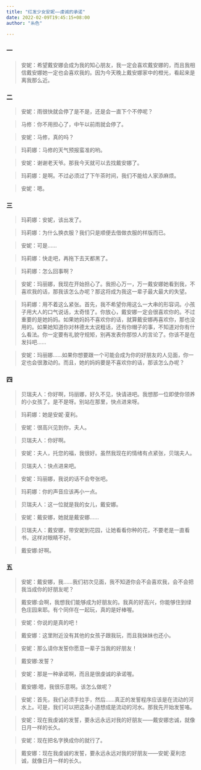 ```yaml
---
title: "红发少女安妮——虔诚的承诺"
date: 2022-02-09T19:45:15+08:00
author: "糸色"

---
```

### 一

> 安妮：希望戴安娜会成为我的知心朋友，我一定会喜欢戴安娜的，而且我相信戴安娜她一定也会喜欢我的。因为今天晚上戴安娜家中的橙光，看起来是离我那么近。  

### 二

> 安妮：雨很快就会停了是不是，还是会一直下个不停呢？

> 马修：你不用担心了，中午以前雨就会停了。

> 安妮：马修，真的吗？

> 玛莉娜：马修的天气预报蛮准的哟。

> 安妮：谢谢老天爷。那我今天就可以去找戴安娜了。

> 玛莉娜：是啊。不过必须过了下午茶时间，我们不能给人家添麻烦。

> 安妮：嗯。

### 三

> 玛莉娜：安妮，该出发了。

> 玛莉娜：为什么换衣服？我们只是顺便去借做衣服的样版而已。

> 安妮：可是……

> 玛莉娜：快走吧，再拖下去天都黑了。

> 玛莉娜：怎么回事啊？

> 安妮：玛丽娜，我现在开始担心了。我担心万一，万一戴安娜她看到我，不喜欢我的话，那我该怎么办呢？那这将成为我这一辈子最大最大的失望。

> 玛莉娜：用不着这么紧张。首先，我不希望你用这么一大串的形容词。小孩子用大人的口气说话，太奇怪了。你放心，戴安娜一定会很喜欢你的。不过重要的是她妈妈。如果她妈妈不喜欢你的话，就算戴安娜再喜欢你，那也没用的。如果她知道你对林德太太说粗话，还有你帽子的事，不知道对你有什么看法。你一定要有礼貌守规矩，别再发表你那惊人的言论了。你该不是在发抖吧……

> 安妮：玛丽娜……如果你想要跟一个可能会成为你的好朋友的人见面，你一定也会很激动的。而且，她的妈妈要是不喜欢你的话，那该怎么办呢？

### 四

> 贝瑞夫人：你好啊，玛丽娜，好久不见，快请进吧。我想那一位即使你领养的小女孩了。是不是呀。别站在那里，快点进来呀。

> 玛莉娜：她是安妮·夏利。

> 安妮：很高兴见到你，夫人。

> 贝瑞夫人：你好啊。

> 安妮：夫人，托您的福，我很好。虽然我现在的情绪有点紧张，贝瑞夫人。

> 贝瑞夫人：快点进来吧。

> 安妮：玛丽娜，我说的话不会夸张吧。

> 玛莉娜：你的声音应该再小一点。

> 贝瑞夫人：这一位就是我的女儿，戴安娜。

> 安妮：戴安娜，她就是戴安娜……

> 贝瑞夫人：戴安娜，带安妮到花园，让她看看你种的花，不要老是一直看书，这样对眼睛不好。

> 戴安娜:好啊。

### 五

> 安妮：戴安娜，我……我们初次见面，我不知道你会不会喜欢我，会不会把我当成你的好朋友呢？

> 戴安娜:会啊，我想我们能够成为好朋友的。我真的好高兴，你能够住到绿色庄园来耶。有个同伴在一起玩，真的是好棒喔。

> 安妮：你说的是真的吧！

> 戴安娜：这里附近没有其他的女孩子跟我玩，而且我妹妹也还小。

> 安妮：那么请你发誓你愿意一辈子当我的好朋友！

> 戴安娜:发誓？

> 安妮：那是一种承诺啊，而且是很虔诚的承诺喔。

> 戴安娜:嗯，我很乐意啊。该怎么做呢？

> 安妮：首先，我们必须手拉手，然后……真正的发誓程序应该是在流动的河水上。可是，我们可以把这条小道想成是流动的河水。那我先开始发誓咯。

> 安妮：现在我虔诚的发誓，要永远永远对我的好朋友——戴安娜忠诚，就像日月一样的长久。

> 安妮：现在把名字换成你的就行了。

> 戴安娜：现在我虔诚的发誓，要永远永远对我的好朋友——安妮·夏利忠诚，就像日月一样的长久。